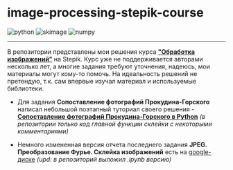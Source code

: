 # image-processing-stepik-course

![python](https://img.shields.io/badge/python-6a6a6a?style=flat&logo=python&logoColor=white&link=https%3A%2F%2Fwww.python.org%2F)
![skimage](https://img.shields.io/badge/skimage-61ca9a?style=flat&link=https%3A%2F%2Fscikit-image.org%2F)
![numpy](https://img.shields.io/badge/numpy-07607e?style=flat&logo=numpy&logoColor=white&link=https%3A%2F%2Fnumpy.org%2F)

____

В репозитории представлены мои решения курса [**"Обработка изображений"**](https://stepik.org/course/1280/syllabus) на Stepik. Курс уже не поддерживается авторами несколько лет, а многие задания требуют уточнения, надеюсь, мои материалы могут кому-то помочь. На идеальность решений не претендую, т.к. сам впервые изучал материал и используемые библиотеки. 

- Для задания **Сопоставление фотографий Прокудина-Горского** написал небольшой поэтапный туториал своего решения - [**Сопоставление фотографий Прокудина-Горского в Python**](https://telegra.ph/Sopostavlenie-fotografij-Prokudina-Gorskogo-02-14) *(в репозитории только код главной функции склейки с некоторыми комментариями)*

- Немного измененная версия отчета последнего задания **JPEG. Преобразование Фурье. Склейка изображений** есть на [googlе-диске](https://drive.google.com/file/d/1VmdklVLL9Qd8TpvZu82o-1uzMyIcv6St/view?usp=share_link ) *(upd: в репозиторий выложил .ipynb версию)*
